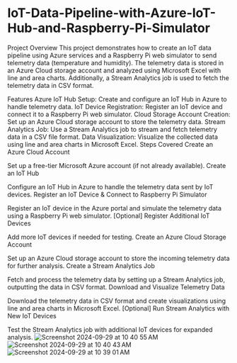 # IoT-Data-Pipeline-with-Azure-IoT-Hub-and-Raspberry-Pi-Simulator
Project Overview
This project demonstrates how to create an IoT data pipeline using Azure services and a Raspberry Pi web simulator to send telemetry data (temperature and humidity). The telemetry data is stored in an Azure Cloud storage account and analyzed using Microsoft Excel with line and area charts. Additionally, a Stream Analytics job is used to fetch the telemetry data in CSV format.

Features
Azure IoT Hub Setup: Create and configure an IoT Hub in Azure to handle telemetry data.
IoT Device Registration: Register an IoT device and connect it to a Raspberry Pi web simulator.
Cloud Storage Account Creation: Set up an Azure Cloud storage account to store the telemetry data.
Stream Analytics Job: Use a Stream Analytics job to stream and fetch telemetry data in a CSV file format.
Data Visualization: Visualize the collected data using line and area charts in Microsoft Excel.
Steps Covered
Create an Azure Cloud Account

Set up a free-tier Microsoft Azure account (if not already available).
Create an IoT Hub

Configure an IoT Hub in Azure to handle the telemetry data sent by IoT devices.
Register an IoT Device & Connect to Raspberry Pi Simulator

Register an IoT device in the Azure portal and simulate the telemetry data using a Raspberry Pi web simulator.
[Optional] Register Additional IoT Devices

Add more IoT devices if needed for testing.
Create an Azure Cloud Storage Account

Set up an Azure Cloud storage account to store the incoming telemetry data for further analysis.
Create a Stream Analytics Job

Fetch and process the telemetry data by setting up a Stream Analytics job, outputting the data in CSV format.
Download and Visualize Telemetry Data

Download the telemetry data in CSV format and create visualizations using line and area charts in Microsoft Excel.
[Optional] Run Stream Analytics with New IoT Devices

Test the Stream Analytics job with additional IoT devices for expanded analysis.
![Screenshot 2024-09-29 at 10 40 55 AM](https://github.com/user-attachments/assets/cdc489e9-08b6-4deb-be6c-0d2937d0890f)
![Screenshot 2024-09-29 at 10 40 43 AM](https://github.com/user-attachments/assets/ef8bef7a-a4fe-4f0e-a294-2c9a6d5df301)
![Screenshot 2024-09-29 at 10 39 01 AM](https://github.com/user-attachments/assets/3bae8754-3a7b-453e-a5f1-1753ffe03dea)


